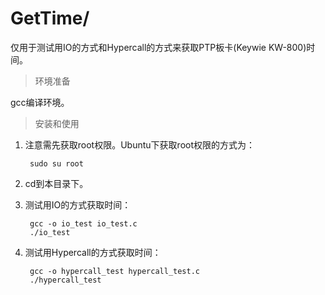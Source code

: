 # GetTime/

仅用于测试用IO的方式和Hypercall的方式来获取PTP板卡(Keywie KW-800)时间。

> 环境准备

gcc编译环境。

> 安装和使用

1. 注意需先获取root权限。Ubuntu下获取root权限的方式为：

        sudo su root

2. cd到本目录下。

3. 测试用IO的方式获取时间：

        gcc -o io_test io_test.c
        ./io_test

3. 测试用Hypercall的方式获取时间：

        gcc -o hypercall_test hypercall_test.c
        ./hypercall_test
